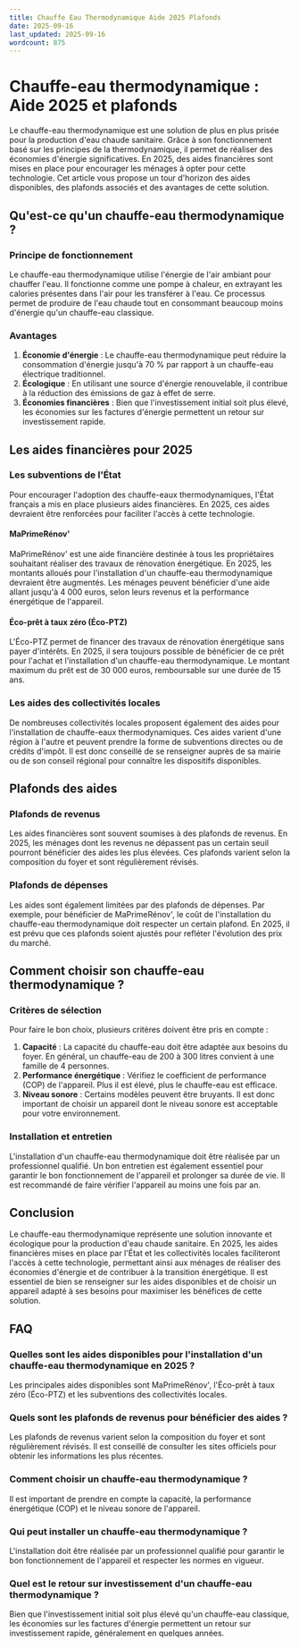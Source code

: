 ```yaml
---
title: Chauffe Eau Thermodynamique Aide 2025 Plafonds
date: 2025-09-16
last_updated: 2025-09-16
wordcount: 875
---
```


# Chauffe-eau thermodynamique : Aide 2025 et plafonds

Le chauffe-eau thermodynamique est une solution de plus en plus prisée pour la production d'eau chaude sanitaire. Grâce à son fonctionnement basé sur les principes de la thermodynamique, il permet de réaliser des économies d'énergie significatives. En 2025, des aides financières sont mises en place pour encourager les ménages à opter pour cette technologie. Cet article vous propose un tour d'horizon des aides disponibles, des plafonds associés et des avantages de cette solution.

## Qu'est-ce qu'un chauffe-eau thermodynamique ?

### Principe de fonctionnement

Le chauffe-eau thermodynamique utilise l'énergie de l'air ambiant pour chauffer l'eau. Il fonctionne comme une pompe à chaleur, en extrayant les calories présentes dans l'air pour les transférer à l'eau. Ce processus permet de produire de l'eau chaude tout en consommant beaucoup moins d'énergie qu'un chauffe-eau classique.

### Avantages

1. **Économie d'énergie** : Le chauffe-eau thermodynamique peut réduire la consommation d'énergie jusqu'à 70 % par rapport à un chauffe-eau électrique traditionnel.
2. **Écologique** : En utilisant une source d'énergie renouvelable, il contribue à la réduction des émissions de gaz à effet de serre.
3. **Économies financières** : Bien que l'investissement initial soit plus élevé, les économies sur les factures d'énergie permettent un retour sur investissement rapide.

## Les aides financières pour 2025

### Les subventions de l'État

Pour encourager l'adoption des chauffe-eaux thermodynamiques, l'État français a mis en place plusieurs aides financières. En 2025, ces aides devraient être renforcées pour faciliter l'accès à cette technologie.

#### MaPrimeRénov'

MaPrimeRénov' est une aide financière destinée à tous les propriétaires souhaitant réaliser des travaux de rénovation énergétique. En 2025, les montants alloués pour l'installation d'un chauffe-eau thermodynamique devraient être augmentés. Les ménages peuvent bénéficier d'une aide allant jusqu'à 4 000 euros, selon leurs revenus et la performance énergétique de l'appareil.

#### Éco-prêt à taux zéro (Éco-PTZ)

L'Éco-PTZ permet de financer des travaux de rénovation énergétique sans payer d'intérêts. En 2025, il sera toujours possible de bénéficier de ce prêt pour l'achat et l'installation d'un chauffe-eau thermodynamique. Le montant maximum du prêt est de 30 000 euros, remboursable sur une durée de 15 ans.

### Les aides des collectivités locales

De nombreuses collectivités locales proposent également des aides pour l'installation de chauffe-eaux thermodynamiques. Ces aides varient d'une région à l'autre et peuvent prendre la forme de subventions directes ou de crédits d'impôt. Il est donc conseillé de se renseigner auprès de sa mairie ou de son conseil régional pour connaître les dispositifs disponibles.

## Plafonds des aides

### Plafonds de revenus

Les aides financières sont souvent soumises à des plafonds de revenus. En 2025, les ménages dont les revenus ne dépassent pas un certain seuil pourront bénéficier des aides les plus élevées. Ces plafonds varient selon la composition du foyer et sont régulièrement révisés.

### Plafonds de dépenses

Les aides sont également limitées par des plafonds de dépenses. Par exemple, pour bénéficier de MaPrimeRénov', le coût de l'installation du chauffe-eau thermodynamique doit respecter un certain plafond. En 2025, il est prévu que ces plafonds soient ajustés pour refléter l'évolution des prix du marché.

## Comment choisir son chauffe-eau thermodynamique ?

### Critères de sélection

Pour faire le bon choix, plusieurs critères doivent être pris en compte :

1. **Capacité** : La capacité du chauffe-eau doit être adaptée aux besoins du foyer. En général, un chauffe-eau de 200 à 300 litres convient à une famille de 4 personnes.
2. **Performance énergétique** : Vérifiez le coefficient de performance (COP) de l'appareil. Plus il est élevé, plus le chauffe-eau est efficace.
3. **Niveau sonore** : Certains modèles peuvent être bruyants. Il est donc important de choisir un appareil dont le niveau sonore est acceptable pour votre environnement.

### Installation et entretien

L'installation d'un chauffe-eau thermodynamique doit être réalisée par un professionnel qualifié. Un bon entretien est également essentiel pour garantir le bon fonctionnement de l'appareil et prolonger sa durée de vie. Il est recommandé de faire vérifier l'appareil au moins une fois par an.

## Conclusion

Le chauffe-eau thermodynamique représente une solution innovante et écologique pour la production d'eau chaude sanitaire. En 2025, les aides financières mises en place par l'État et les collectivités locales faciliteront l'accès à cette technologie, permettant ainsi aux ménages de réaliser des économies d'énergie et de contribuer à la transition énergétique. Il est essentiel de bien se renseigner sur les aides disponibles et de choisir un appareil adapté à ses besoins pour maximiser les bénéfices de cette solution.

## FAQ

### Quelles sont les aides disponibles pour l'installation d'un chauffe-eau thermodynamique en 2025 ?

Les principales aides disponibles sont MaPrimeRénov', l'Éco-prêt à taux zéro (Éco-PTZ) et les subventions des collectivités locales.

### Quels sont les plafonds de revenus pour bénéficier des aides ?

Les plafonds de revenus varient selon la composition du foyer et sont régulièrement révisés. Il est conseillé de consulter les sites officiels pour obtenir les informations les plus récentes.

### Comment choisir un chauffe-eau thermodynamique ?

Il est important de prendre en compte la capacité, la performance énergétique (COP) et le niveau sonore de l'appareil.

### Qui peut installer un chauffe-eau thermodynamique ?

L'installation doit être réalisée par un professionnel qualifié pour garantir le bon fonctionnement de l'appareil et respecter les normes en vigueur.

### Quel est le retour sur investissement d'un chauffe-eau thermodynamique ?

Bien que l'investissement initial soit plus élevé qu'un chauffe-eau classique, les économies sur les factures d'énergie permettent un retour sur investissement rapide, généralement en quelques années.
